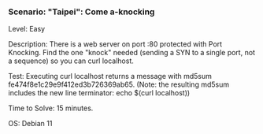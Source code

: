 <h3>Scenario: "Taipei": Come a-knocking</h3>

Level: Easy

Description: There is a web server on port :80 protected with Port Knocking. Find the one "knock" needed (sending a SYN to a single port, not a sequence) so you can curl localhost.

Test: Executing curl localhost returns a message with md5sum fe474f8e1c29e9f412ed3b726369ab65. (Note: the resulting md5sum includes the new line terminator: echo $(curl localhost))

Time to Solve: 15 minutes.

OS: Debian 11